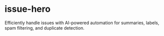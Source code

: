 # issue-hero
Efficiently handle issues with AI-powered automation for summaries, labels, spam filtering, and duplicate detection.
